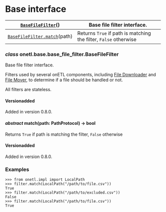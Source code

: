 <a id="base-file-filter"></a>

# Base interface

| [`BaseFileFilter`](#onetl.base.base_file_filter.BaseFileFilter)()                 | Base file filter interface.                                      |
|-----------------------------------------------------------------------------------|------------------------------------------------------------------|
| [`BaseFileFilter.match`](#onetl.base.base_file_filter.BaseFileFilter.match)(path) | Returns `True` if path is matching the filter, `False` otherwise |

### *class* onetl.base.base_file_filter.BaseFileFilter

Base file filter interface.

Filters used by several onETL components, including [File Downloader](../file_downloader/file_downloader.md#file-downloader) and [File Mover](../file_mover/file_mover.md#file-mover),
to determine if a file should be handled or not.

All filters are stateless.

#### Versionadded
Added in version 0.8.0.

<!-- !! processed by numpydoc !! -->

#### *abstract* match(path: PathProtocol) → bool

Returns `True` if path is matching the filter, `False` otherwise

#### Versionadded
Added in version 0.8.0.

### Examples

```pycon
>>> from onetl.impl import LocalPath
>>> filter.match(LocalPath("/path/to/file.csv"))
True
>>> filter.match(LocalPath("/path/to/excluded.csv"))
False
>>> filter.match(LocalPath("/path/to/file.csv"))
True
```

<!-- !! processed by numpydoc !! -->
